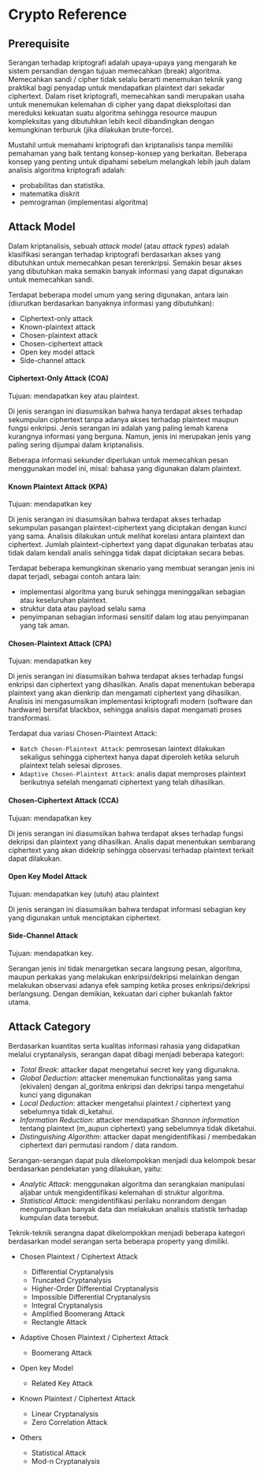 # Crypto Reference

## Prerequisite

Serangan terhadap kriptografi adalah upaya-upaya yang mengarah ke sistem persandian dengan tujuan memecahkan (break) algoritma. Memecahkan sandi / cipher tidak selalu berarti menemukan teknik yang praktikal bagi penyadap untuk mendapatkan plaintext dari sekadar ciphertext. Dalam riset kriptografi, memecahkan sandi merupakan usaha untuk menemukan kelemahan di cipher yang dapat dieksploitasi dan mereduksi kekuatan suatu algoritma sehingga resource maupun kompleksitas yang dibutuhkan lebih kecil dibandingkan dengan kemungkinan terburuk (jika dilakukan brute-force).

Mustahil untuk memahami kriptografi dan kriptanalisis tanpa memiliki pemahaman yang baik tentang konsep-konsep yang berkaitan. Beberapa konsep yang penting untuk dipahami sebelum melangkah lebih jauh dalam analisis algoritma kriptografi adalah:

* probabilitas dan statistika.
* matematika diskrit
* pemrograman (implementasi algoritma)

## Attack Model

Dalam kriptanalisis, sebuah _attack model_ (atau _attack types_) adalah klasifikasi serangan terhadap kriptografi berdasarkan akses yang dibutuhkan untuk memecahkan pesan terenkripsi. Semakin besar akses yang dibutuhkan maka semakin banyak informasi yang dapat digunakan untuk memecahkan sandi.

Terdapat beberapa model umum yang sering digunakan, antara lain (diurutkan berdasarkan banyaknya informasi yang dibutuhkan):

* Ciphertext-only attack
* Known-plaintext attack
* Chosen-plaintext attack
* Chosen-ciphertext attack
* Open key model attack
* Side-channel attack


#### Ciphertext-Only Attack (COA)

Tujuan: mendapatkan key atau plaintext.

Di jenis serangan ini diasumsikan bahwa hanya terdapat akses terhadap sekumpulan ciphertext tanpa adanya akses terhadap plaintext maupun fungsi enkripsi. Jenis serangan ini adalah yang paling lemah karena kurangnya informasi yang berguna. Namun, jenis ini merupakan jenis yang paling sering dijumpai dalam kriptanalisis.

Beberapa informasi sekunder diperlukan untuk memecahkan pesan menggunakan model ini, misal: bahasa yang digunakan dalam plaintext.

#### Known Plaintext Attack (KPA)

Tujuan: mendapatkan key

Di jenis serangan ini diasumsikan bahwa terdapat akses terhadap sekumpulan pasangan plaintext-ciphertext yang diciptakan dengan kunci yang sama. Analisis dilakukan untuk melihat korelasi antara plaintext dan ciphertext. Jumlah plaintext-ciphertext yang dapat digunakan terbatas atau tidak dalam kendali analis sehingga tidak dapat diciptakan secara bebas.

Terdapat beberapa kemungkinan skenario yang membuat serangan jenis ini dapat terjadi, sebagai contoh antara lain:

* implementasi algoritma yang buruk sehingga meninggalkan sebagian atau keseluruhan plaintext.
* struktur data atau payload selalu sama
* penyimpanan sebagian informasi sensitif dalam log atau penyimpanan yang tak aman.

#### Chosen-Plaintext Attack (CPA)

Tujuan: mendapatkan key

Di jenis serangan ini diasumsikan bahwa terdapat akses terhadap fungsi enkripsi dan ciphertext yang dihasilkan. Analis dapat menentukan beberapa plaintext yang akan dienkrip dan mengamati ciphertext yang dihasilkan. Analisis ini mengasumsikan implementasi kriptografi modern (software dan hardware) bersifat blackbox, sehingga analisis dapat mengamati proses transformasi.

Terdapat dua variasi Chosen-Plaintext Attack:

- `Batch Chosen-Plaintext Attack`: pemrosesan laintext dilakukan sekaligus sehingga ciphertext hanya dapat diperoleh ketika seluruh plaintext telah selesai diproses.
- `Adaptive Chosen-Plaintext Attack`: analis dapat memproses plaintext berikutnya setelah mengamati ciphertext yang telah dihasilkan.

#### Chosen-Ciphertext Attack (CCA)

Tujuan: mendapatkan key

Di jenis serangan ini diasumsikan bahwa terdapat akses terhadap fungsi dekripsi dan plaintext yang dihasilkan. Analis dapat menentukan sembarang ciphertext yang akan didekrip sehingga observasi terhadap plaintext terkait dapat dilakukan.

#### Open Key Model Attack

Tujuan: mendapatkan key (utuh) atau plaintext

Di jenis serangan ini diasumsikan bahwa terdapat informasi sebagian key yang digunakan untuk menciptakan ciphertext.

#### Side-Channel Attack

Tujuan: mendapatkan key.

Serangan jenis ini tidak menargetkan secara langsung pesan, algoritma, maupun perkakas yang melakukan enkripsi/dekripsi melainkan dengan melakukan observasi adanya efek samping ketika proses enkripsi/dekripsi berlangsung. Dengan demikian, kekuatan dari cipher bukanlah faktor utama.


## Attack Category

Berdasarkan kuantitas serta kualitas informasi rahasia yang didapatkan melalui cryptanalysis, serangan dapat dibagi menjadi beberapa kategori:

* _Total Break_: attacker dapat mengetahui secret key yang digunakna.
* _Global Deduction_: attacker menemukan functionalitas yang sama (ekivalen) dengan al_goritma enkripsi dan dekripsi tanpa mengetahui kunci yang digunakan
* _Local Deduction_: attacker mengetahui plaintext / ciphertext yang sebelumnya tidak di_ketahui.
* _Information Reduction_: attacker mendapatkan _Shannon information_ tentang plaintext (m_aupun ciphertext) yang sebelumnya tidak diketahui.
* _Distinguishing Algorithm_: attacker dapat mengidentifikasi / membedakan ciphertext dari permutasi random / data random.

Serangan-serangan dapat pula dikelompokkan menjadi dua kelompok besar berdasarkan pendekatan yang dilakukan, yaitu:

* _Analytic Attack_: menggunakan algoritma dan serangkaian manipulasi aljabar untuk mengidentifikasi kelemahan di struktur algoritma.
* _Statistical Attack_: mengidentifikasi perilaku nonrandom dengan mengumpulkan banyak data dan melakukan analisis statistik terhadap kumpulan data tersebut.

Teknik-teknik serangna dapat dikelompokkan menjadi beberapa kategori berdasarkan model serangan serta beberapa property yang dimiliki.

* Chosen Plaintext / Ciphertext Attack

    + Differential Cryptanalysis
    + Truncated Cryptanalysis
    + Higher-Order Differential Cryptanalysis
    + Impossible Differential Cryptanalysis
    + Integral Cryptanalysis
    + Amplified Boomerang Attack
    + Rectangle Attack

* Adaptive Chosen Plaintext / Ciphertext Attack

    + Boomerang Attack

* Open key Model

    + Related Key Attack

* Known Plaintext / Ciphertext Attack

    + Linear Cryptanalysis
    + Zero Correlation Attack

* Others

    + Statistical Attack
    + Mod-n Cryptanalysis